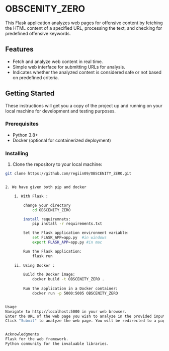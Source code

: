 # OBSCENITY_ZERO

This Flask application analyzes web pages for offensive content by fetching the HTML content of a specified URL, processing the text, and checking for predefined offensive keywords.

## Features

- Fetch and analyze web content in real time.
- Simple web interface for submitting URLs for analysis.
- Indicates whether the analyzed content is considered safe or not based on predefined criteria.

## Getting Started

These instructions will get you a copy of the project up and running on your local machine for development and testing purposes.

### Prerequisites

- Python 3.8+
- Docker (optional for containerized deployment)

### Installing

1. Clone the repository to your local machine:

```sh 
git clone https://github.com/regiin09/OBSCENITY_ZERO.git 


2. We have given both pip and docker

	i. With Flask :

		change your directory
			cd OBSCENITY_ZERO

		install requiremnets:
			pip install -r requirements.txt

		Set the Flask application environment variable:
			set FLASK_APP=app.py  #in windows
			export FLASK_APP=app.py #in mac

		Run the Flask application:
			flask run
	
	ii. Using Docker :

		Build the Docker image:
			docker build -t OBSCENITY_ZERO .
		
		Run the application in a Docker container:
			docker run -p 5000:5005 OBSCENITY_ZERO


Usage
Navigate to http://localhost:5000 in your web browser.
Enter the URL of the web page you wish to analyze in the provided input field.
Click "Submit" to analyze the web page. You will be redirected to a page indicating whether the content is safe or not.


Acknowledgments
Flask for the web framework.
Python community for the invaluable libraries.